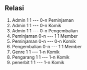 ## Relasi
1. Admin 1 1 --- 0-n Peminjaman
2. Admin 1 1 --- 0-n Komik
3. Admin 1 1 --- 0-n Pengembalian
4. Peminjaman 0-n --- 1 1 Member
5. Peminjaman 0-n --- 0-n Komik
6. Pengembalian 0-n --- 1 1 Member
7. Genre 1 1 --- 1-n Komik
8. Pengarang 1 1 --- 1-n Komik
9. penerbit 1 1 --- 1-n Komik
